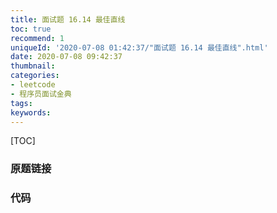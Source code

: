 ```yaml
---
title: 面试题 16.14 最佳直线
toc: true
recommend: 1
uniqueId: '2020-07-08 01:42:37/"面试题 16.14 最佳直线".html'
date: 2020-07-08 09:42:37
thumbnail:
categories:
- leetcode
- 程序员面试金典
tags:
keywords:
---
```


[TOC]

<!--more-->

### 原题链接



### 代码

```python

```

